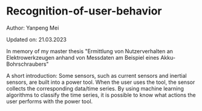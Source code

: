 # Recognition-of-user-behavior
Author: Yanpeng Mei

Updated on: 21.03.2023

In memory of my master thesis "Ermittlung von Nutzerverhalten an Elektrowerkzeugen anhand von Messdaten am Beispiel eines Akku-Bohrschraubers"

A short introduction: Some sensors, such as current sensors and inertial sensors, are built into a power tool. When the user uses the tool, the sensor collects the corresponding data/time series. By using machine learning algorithms to classify the time series, it is possible to know what actions the user performs with the power tool.
